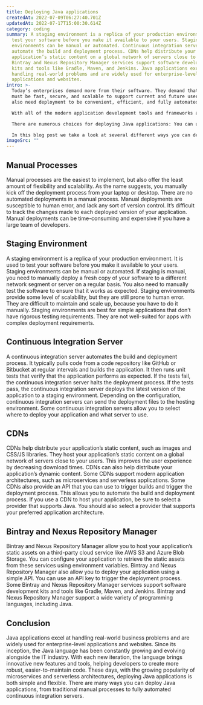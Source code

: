 ```yaml
---
title: Deploying Java applications
createdAt: 2022-07-09T06:27:40.701Z
updatedAt: 2022-07-17T15:00:30.614Z
category: coding
summary: A staging environment is a replica of your production environment to
  test your software before you make it available to your users. Staging
  environments can be manual or automated. Continuous integration servers
  automate the build and deployment process. CDNs help distribute your
  application’s static content on a global network of servers close to users.
  Bintray and Nexus Repository Manager services support software development
  kits and tools like Gradle, Maven, and Jenkins. Java applications excel at
  handling real-world problems and are widely used for enterprise-level
  applications and websites.
intro: >-
  Today’s enterprises demand more from their software. They demand that it
  must be fast, secure, and scalable to support current and future users. They
  also need deployment to be convenient, efficient, and fully automated.

  With all of the modern application development tools and frameworks available today, deploying Java applications should be straightforward. Unfortunately, the reality is quite different.

  There are numerous choices for deploying Java applications: You can use a traditional staging environment with manual processes or a continuous integration server to automate your build processes with code repositories such as GitHub or Bitbucket to manage your source code in an isolated environment with some third-party tools like Bintray or Nexus Repository Manager to deploy static assets on CDNs like AWS Content Delivery Network (CDN) or New Relic Insights as an additional monitoring solution if you don’t have services like StatsD, Datadog and Prometheus installed on your servers.

  In this blog post we take a look at several different ways you can deploy Java applications.
imageSrc: ""
---
```


## Manual Processes

Manual processes are the easiest to implement, but also offer the least amount of flexibility and scalability. As the name suggests, you manually kick off the deployment process from your laptop or desktop.
There are no automated deployments in a manual process. Manual deployments are susceptible to human error, and lack any sort of version control. It’s difficult to track the changes made to each deployed version of your application. Manual deployments can be time-consuming and expensive if you have a large team of developers.

## Staging Environment

A staging environment is a replica of your production environment. It is used to test your software before you make it available to your users. Staging environments can be manual or automated.
If staging is manual, you need to manually deploy a fresh copy of your software to a different network segment or server on a regular basis. You also need to manually test the software to ensure that it works as expected.
Staging environments provide some level of scalability, but they are still prone to human error. They are difficult to maintain and scale up, because you have to do it manually.
Staging environments are best for simple applications that don’t have rigorous testing requirements. They are not well-suited for apps with complex deployment requirements.

## Continuous Integration Server

A continuous integration server automates the build and deployment process. It typically pulls code from a code repository like GitHub or Bitbucket at regular intervals and builds the application. It then runs unit tests that verify that the application performs as expected.
If the tests fail, the continuous integration server halts the deployment process. If the tests pass, the continuous integration server deploys the latest version of the application to a staging environment.
Depending on the configuration, continuous integration servers can send the deployment files to the hosting environment. Some continuous integration servers allow you to select where to deploy your application and what server to use.

## CDNs

CDNs help distribute your application’s static content, such as images and CSS/JS libraries. They host your application’s static content on a global network of servers close to your users. This improves the user experience by decreasing download times.
CDNs can also help distribute your application’s dynamic content. Some CDNs support modern application architectures, such as microservices and serverless applications.
Some CDNs also provide an API that you can use to trigger builds and trigger the deployment process. This allows you to automate the build and deployment process.
If you use a CDN to host your application, be sure to select a provider that supports Java. You should also select a provider that supports your preferred application architecture.

## Bintray and Nexus Repository Manager

Bintray and Nexus Repository Manager allow you to host your application’s static assets on a third-party cloud service like AWS S3 and Azure Blob Storage. You can configure your application to retrieve the static assets from these services using environment variables.
Bintray and Nexus Repository Manager also allow you to deploy your application using a simple API. You can use an API key to trigger the deployment process.
Some Bintray and Nexus Repository Manager services support software development kits and tools like Gradle, Maven, and Jenkins. Bintray and Nexus Repository Manager support a wide variety of programming languages, including Java.

## Conclusion

Java applications excel at handling real-world business problems and are widely used for enterprise-level applications and websites. Since its inception, the Java language has been constantly growing and evolving alongside the IT industry. With each new iteration, the language brings innovative new features and tools, helping developers to create more robust, easier-to-maintain code.
These days, with the growing popularity of microservices and serverless architectures, deploying Java applications is both simple and flexible. There are many ways you can deploy Java applications, from traditional manual processes to fully automated continuous integration servers.
